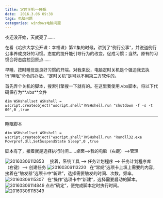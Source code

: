```yaml
---
title: 定时关机——睡眠
date:  2016.3.06 09:38
tags: 电脑问题
categories: windows电脑问题
---
```


夜还没开始，天就亮了……

在看《哈佛大学公开课：幸福课》第11集的时候，讲到了“例行公事”，并说道例行公事养成良好的习惯。态度的提升能引导行为的改变，促成习惯；当然，原有的习惯会将态度拉回原点……

早睡、按时睡觉是良好习惯的开端。对我来说，电脑定时关机是个强迫我去执行“睡眠”命令的办法。“定时关机”是可以不用第三方软件的。

首先弄个关机的脚本，搜索引擎搜一下就有的。在这里我使用.vbs脚本，将以下代码保存为**.vbs**文件

```
dim WSHshellset WSHshell = wscript.createobject("wscript.shell")WSHshell.run "shutdown -f -s -t 00",0 ,true
```
***
睡眠脚本
```
dim WSHshellset WSHshell = wscript.createobject("wscript.shell")WSHshell.run "Rundll32.exe Powrprof.dll,SetSuspendState Sleep",0 ,true
```

脚本有了，接着就是选择执行时间……桌面—>我的电脑（右键）—>管理

![20160306112853](http://upload-images.jianshu.io/upload_images/1171873-73bb76d173f27d4e.png?imageMogr2/auto-orient/strip%7CimageView2/2/w/1240)
 
 
接着，系统工具 —> 任务计划程序 —> 任务计划程序库（右键）—> 创建任务
![20160306113220](http://upload-images.jianshu.io/upload_images/1171873-f5293e6e86b4b0d4.png?imageMogr2/auto-orient/strip%7CimageView2/2/w/1240)
 
在“常规”选项卡上填上需要的内容，接着在“触发器”选项卡中“新建”，选择需要触发的时间、次数，频率。
![20160306115307](http://upload-images.jianshu.io/upload_images/1171873-2a1fdca9c36c1f2a.png?imageMogr2/auto-orient/strip%7CimageView2/2/w/1240)
 
在“操作”选项卡中“新建”，选择需要启动的脚本。
![20160306114849](http://upload-images.jianshu.io/upload_images/1171873-82f1c4e3bbb007f9.png?imageMogr2/auto-orient/strip%7CimageView2/2/w/1240)
点击“确定”，便完成脚本定时执行时间。
![20160306115349](http://upload-images.jianshu.io/upload_images/1171873-6ba196c42c307aeb.png?imageMogr2/auto-orient/strip%7CimageView2/2/w/1240)